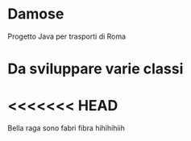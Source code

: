 # Damose
 Progetto Java per trasporti di Roma


# Da sviluppare varie classi
<<<<<<< HEAD
=======
Bella raga sono fabri fibra hihihihiih

